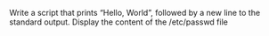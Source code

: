 Write a script that prints “Hello, World”, followed by a new line to the standard output.
Display the content of the /etc/passwd file
